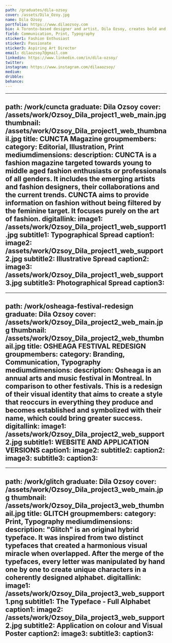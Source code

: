 ```yaml
---
path: /graduates/dila-ozsoy
cover: /assets/Dila_Ozoy.jpg
name: Dila Ozsoy
portfolio: https://www.dilaozsoy.com
bio: A Toronto-based designer and artist, Dila Ozsoy, creates bold and appealing artworks that always aim to communicate with the viewers’ hearts and minds. She is a YSDN Bachelor of Design graduate. She has been specializing in Editorial Design and Communication Design throughout her studies and is looking forward to pursuing this path in her career. Her favourite performance of design is Typography, which she is in constant practice in order to master it. Alongside her design education, she has been practicing visual arts as well for 10 years. She also has a great interest in styling and art direction. She believes communication is key and is always open-minded to different perspectives. She maintains a positive attitude towards every possibility and her energy is fuelled by the inspiration she finds in her surroundings and people. Her passion for art as a whole is the leading factor of her motivation.
field: Communication, Print, Typography
sticker1: Fashion Enthusiast
sticker2: Passionate
sticker3: Aspiring Art Director
email: dilaozsoy7@gmail.com
linkedin: https://www.linkedin.com/in/dila-ozsoy/
twitter: 
instagram: https://www.instagram.com/dilaaozsoy/
medium: 
dribble: 
behance: 
---
```


---
path: /work/cuncta
graduate: Dila Ozsoy
cover: /assets/work/Ozsoy_Dila_project1_web_main.jpg
thumbnail: /assets/work/Ozsoy_Dila_project1_web_thumbnail.jpg
title: CUNCTA Magazine 
groupmembers: 
category: Editorial, Illustration, Print
mediumdimensions: 
description: CUNCTA is a fashion magazine targeted towards young to middle aged fashion enthusiasts or professionals of all genders. It includes the emerging artists and fashion designers, their collaborations and the current trends. CUNCTA aims to provide information on fashion without being filtered by the feminine target. It focuses purely on the art of fashion.
digitallink: 
image1: /assets/work/Ozsoy_Dila_project1_web_support1.jpg
subtitle1: Typographical Spread
caption1: 
image2: /assets/work/Ozsoy_Dila_project1_web_support2.jpg
subtitle2: Illustrative Spread
caption2: 
image3: /assets/work/Ozsoy_Dila_project1_web_support3.jpg
subtitle3: Photographical Spread
caption3: 
---

---
path: /work/osheaga-festival-redesign
graduate: Dila Ozsoy
cover: /assets/work/Ozsoy_Dila_project2_web_main.jpg
thumbnail: /assets/work/Ozsoy_Dila_project2_web_thumbnail.jpg
title: OSHEAGA FESTIVAL REDESIGN
groupmembers: 
category: Branding, Communication, Typography
mediumdimensions: 
description: Osheaga is an annual arts and music festival in Montreal. In comparison to other festivals. This is a redesign of their visual identity that aims to create a style that reoccurs in everything they produce and becomes established and symbolized with their name, which could bring greater success.
digitallink: 
image1: /assets/work/Ozsoy_Dila_project2_web_support2.jpg
subtitle1: WEBSITE AND APPLICATION VERSIONS
caption1: 
image2:
subtitle2: 
caption2: 
image3:
subtitle3: 
caption3: 
---

---
path: /work/glitch
graduate: Dila Ozsoy
cover: /assets/work/Ozsoy_Dila_project3_web_main.jpg
thumbnail: /assets/work/Ozsoy_Dila_project3_web_thumbnail.jpg
title: GLITCH
groupmembers: 
category: Print, Typography
mediumdimensions: 
description: "Glitch" is an original hybrid typeface. It was inspired from two distinct typefaces that created a harmonious visual miracle when overlapped. After the merge of the typefaces, every letter was manipulated by hand one by one to create unique characters in a coherently designed alphabet. 
digitallink: 
image1: /assets/work/Ozsoy_Dila_project3_web_support1.png
subtitle1: The Typeface - Full Alphabet
caption1: 
image2: /assets/work/Ozsoy_Dila_project3_web_support2.jpg
subtitle2: Application on colour and Visual Poster
caption2: 
image3:
subtitle3: 
caption3: 
---

